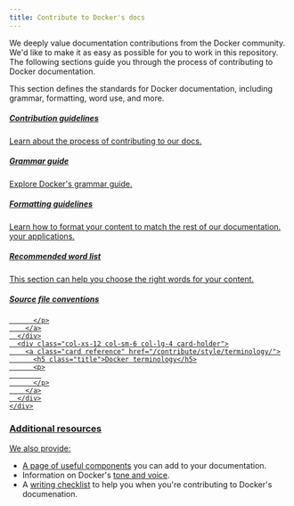 ```yaml
---
title: Contribute to Docker's docs
---
```

We deeply value documentation contributions from the Docker community. We'd like to make it as easy
as possible for you to work in this repository. The following sections guide you through the process of contributing to Docker documentation.

This section defines the standards for Docker documentation, including grammar, formatting, word use, and more.

  <section class="container">
    <div class="row">
      <div class="col-xs-12 col-sm-6 col-lg-4 card-holder">
        <a class="card rocket" href="/contribute/contribute-guide/">
          <h5 class="title">Contribution guidelines</h5>
          <p>
            Learn about the process of contributing to our docs.
          </p>
        </a>
      </div>
      <div class="col-xs-12 col-sm-6 col-lg-4 card-holder">
        <a class="card download-docker" href="/contribute/style/grammar/">
          <h5 class="title">Grammar guide</h5>
          <p>
            Explore Docker's grammar guide.
          </p>
        </a>
      </div>
      <div class="col-xs-12 col-sm-6 col-lg-4 card-holder">
        <a class="card guides" href="/contribute/style/formatting/">
          <h5 class="title">Formatting guidelines</h5>
          <p>
            Learn how to format your content to match the rest of our documentation.
            your applications.
          </p>
        </a>
      </div>
      <div class="col-xs-12 col-sm-6 col-lg-4 card-holder">
        <a class="card language-guides" href="/contribute/recommended-words/">
          <h5 class="title">Recommended word list</h5>
          <p>
            This section can help you choose the right words for your content.
          </p>
        </a>
      </div>
      <div class="col-xs-12 col-sm-6 col-lg-4 card-holder">
        <a class="card manuals" href="/contribute/file-conventions">
          <h5 class="title">Source file conventions</h5>
          <p>
            
          </p>
        </a>
      </div>
      <div class="col-xs-12 col-sm-6 col-lg-4 card-holder">
        <a class="card reference" href="/contribute/style/terminology/">
          <h5 class="title">Docker terminology</h5>
          <p>
            
          </p>
        </a>
      </div>
    </div>
  </section>

### Additional resources

We also provide:

- A page of [useful components](../components.md) you can add to your documentation.
- Information on Docker's [tone and voice](style/voice-tone.md).
- A [writing checklist](checklist.md) to help you when you're contributing to Docker's documenation.